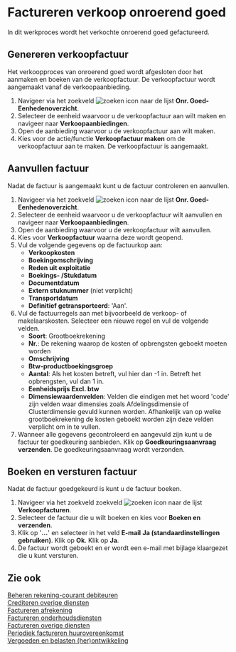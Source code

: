 # Factureren verkoop onroerend goed

In dit werkproces wordt het verkochte onroerend goed gefactureerd.

## Genereren verkoopfactuur

Het verkoopproces van onroerend goed wordt afgesloten door het aanmaken en boeken van de verkoopfactuur. De verkoopfactuur wordt aangemaakt vanaf de verkoopaanbieding. 

1. Navigeer via het zoekveld ![zoeken icon](/assets/images/zoeken.png "zoeken icon") naar de lijst **Onr. Goed-Eenhedenoverzicht**. 
2. Selecteer de eenheid waarvoor u de verkoopfactuur aan wilt maken en navigeer naar **Verkoopaanbiedingen**. 
3. Open de aanbieding waarvoor u de verkoopfactuur aan wilt maken. 
4. Kies voor de actie/functie **Verkoopfactuur maken** om de verkoopfactuur aan te maken. De verkoopfactuur is aangemaakt. 

## Aanvullen factuur 

Nadat de factuur is aangemaakt kunt u de factuur controleren en aanvullen. 

1. Navigeer via het zoekveld ![zoeken icon](/assets/images/zoeken.png "zoeken icon") naar de lijst **Onr. Goed-Eenhedenoverzicht**. 
2. Selecteer de eenheid waarvoor u de verkoopfactuur wilt aanvullen en navigeer naar **Verkoopaanbiedingen**. 
3. Open de aanbieding waarvoor u de verkoopfactuur wilt aanvullen.
4. Kies voor **Verkoopfactuur** waarna deze wordt geopend. 
5. Vul de volgende gegevens op de factuurkop aan:
	- **Verkoopkosten**
	- **Boekingomschrijving**
	- **Reden uit exploitatie**
	- **Boekings- /Stukdatum**
	- **Documentdatum**
	- **Extern stuknummer** (niet verplicht)
	- **Transportdatum**
	- **Definitief getransporteerd**: 'Aan'. 
6. Vul de factuurregels aan met bijvoorbeeld de verkoop- of makelaarskosten. Selecteer een nieuwe regel en vul de volgende velden. 
	- **Soort**: Grootboekrekening
	- **Nr.**: De rekening waarop de kosten of opbrengsten geboekt moeten worden
	- **Omschrijving**
	- **Btw-productboekingsgroep**
	- **Aantal**: Als het kosten betreft, vul hier dan -1 in. Betreft het opbrengsten, vul dan 1 in.
	- **Eenheidsprijs Excl. btw**
	- **Dimensiewaardenvelden**: Velden die eindigen met het woord 'code' zijn velden waar dimensies zoals Afdelingsdimensie of Clusterdimensie gevuld kunnen worden. Afhankelijk van op welke grootboekrekening de kosten geboekt worden zijn deze velden verplicht om in te vullen.  
7. Wanneer alle gegevens gecontroleerd en aangevuld zijn kunt u de factuur ter goedkeuring aanbieden. Klik op **Goedkeuringsaanvraag verzenden**. De goedkeuringsaanvraag wordt verzonden. 

## Boeken en versturen factuur 

Nadat de factuur goedgekeurd is kunt u de factuur boeken. 
1. Navigeer via het zoekveld zoekveld ![zoeken icon](/assets/images/zoeken.png "zoeken icon") naar de lijst **Verkoopfacturen**. 
2. Selecteer de factuur die u wilt boeken en kies voor **Boeken en verzenden**. 
2. Klik op '**...**' en selecteer in het veld **E-mail** **Ja (standaardinstellingen gebruiken)**. Klik op **Ok**. Klik op **Ja**. 
3. De factuur wordt geboekt en er wordt een e-mail met bijlage klaargezet die u kunt versturen. 

## Zie ook

[Beheren rekening-courant debiteuren](../beheren-rekening-courant-debiteuren/)  
[Crediteren overige diensten](../crediteren-overige-diensten/)  
[Factureren afrekening](../factureren-afrekening/)  
[Factureren onderhoudsdiensten](../factureren-onderhoudsdiensten/)  
[Factureren overige diensten](../factureren-overige-diensten/)  
[Periodiek factureren huurovereenkomst](../periodiek-factureren-huurovereenkomst/)  
[Vergoeden en belasten (her)ontwikkeling](../vergoeden-en-belasten-(her)ontwikkeling/)  

